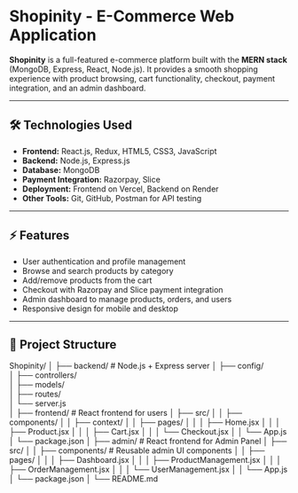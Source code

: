 # Shopinity - E-Commerce Web Application

**Shopinity** is a full-featured e-commerce platform built with the **MERN stack** (MongoDB, Express, React, Node.js). It provides a smooth shopping experience with product browsing, cart functionality, checkout, payment integration, and an admin dashboard.

---

## 🛠️ Technologies Used

- **Frontend:** React.js, Redux, HTML5, CSS3, JavaScript
- **Backend:** Node.js, Express.js
- **Database:** MongoDB
- **Payment Integration:** Razorpay, Slice
- **Deployment:** Frontend on Vercel, Backend on Render
- **Other Tools:** Git, GitHub, Postman for API testing

---

## ⚡ Features

- User authentication and profile management
- Browse and search products by category
- Add/remove products from the cart
- Checkout with Razorpay and Slice payment integration
- Admin dashboard to manage products, orders, and users
- Responsive design for mobile and desktop

---

## 📂 Project Structure

Shopinity/
│
├── backend/          # Node.js + Express server
│   ├── config/       
│   ├── controllers/  
│   ├── models/       
│   ├── routes/       
│   └── server.js     
│
├── frontend/         # React frontend for users
│   ├── src/
│   │   ├── components/
│   │   ├── context/
│   │   ├── pages/
│   │   │   ├── Home.jsx
│   │   │   ├── Product.jsx
│   │   │   ├── Cart.jsx
│   │   │   └── Checkout.jsx
│   │   └── App.js
│   └── package.json
│
├── admin/            # React frontend for Admin Panel
│   ├── src/
│   │   ├── components/      # Reusable admin UI components
│   │   ├── pages/
│   │   │   ├── Dashboard.jsx
│   │   │   ├── ProductManagement.jsx
│   │   │   ├── OrderManagement.jsx
│   │   │   └── UserManagement.jsx
│   │   └── App.js
│   └── package.json
│
└── README.md


